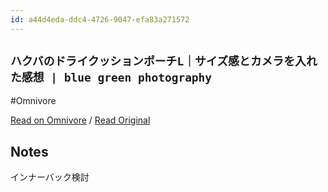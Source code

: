 ```yaml
---
id: a44d4eda-ddc4-4726-9047-efa83a271572
---
```


## `ハクバのドライクッションポーチL｜サイズ感とカメラを入れた感想 | blue green photography`
#Omnivore

[Read on Omnivore](https://omnivore.app/me/l-blue-green-photography-19082222e03) / [Read Original](https://blue-green-photography.com/dry-cushion-l)

## Notes

インナーバック検討

